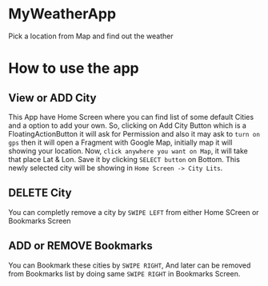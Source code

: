 # MyWeatherApp
Pick a location from Map and find out the weather 

# How to use the app

## View or ADD City

This App have Home Screen where you can find list of some default Cities and a option to add your own.
So, clicking on Add City Button which is a FloatingActionButton it will ask for Permission and also it may ask to `turn on gps` then it will open a Fragment with Google Map, initially map it will showing your location.
Now, `click anywhere you want on Map`, it will take that place Lat & Lon. Save it by clicking `SELECT button` on Bottom.
This newly selected city will be showing in `Home Screen -> City Lits`.  

## DELETE City

You can completly remove a city by `SWIPE LEFT` from either Home SCreen or Bookmarks Screen

## ADD or REMOVE Bookmarks

You can Bookmark these cities by `SWIPE RIGHT`, And later can be removed from Bookmarks list by doing same `SWIPE RIGHT` in Bookmarks Screen.
